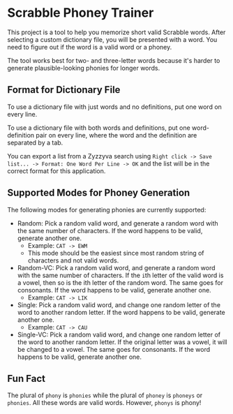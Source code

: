 # Scrabble Phoney Trainer

This project is a tool to help you memorize short valid Scrabble words. After selecting a custom dictionary file, you will be presented with a word. You need to figure out if the word is a valid word or a phoney.

The tool works best for two- and three-letter words because it's harder to generate plausible-looking phonies for longer words.

## Format for Dictionary File

To use a dictionary file with just words and no definitions, put one word on every line.

To use a dictionary file with both words and definitions, put one word-definition pair on every line, where the word and the definition are separated by a tab.

You can export a list from a Zyzzyva search using `Right click -> Save list... -> Format: One Word Per Line -> OK` and the list will be in the correct format for this application. 

## Supported Modes for Phoney Generation

The following modes for generating phonies are currently supported:

- Random: Pick a random valid word, and generate a random word with the same number of characters. If the word happens to be valid, generate another one.
  - Example: `CAT -> EWM`
  - This mode should be the easiest since most random string of characters and not valid words.
- Random-VC: Pick a random valid word, and generate a random word with the same number of characters. If the `i`th letter of the valid word is a vowel, then so is the ith letter of the random word. The same goes for consonants. If the word happens to be valid, generate another one.
  - Example: `CAT -> LIK`
- Single: Pick a random valid word, and change one random letter of the word to another random letter. If the word happens to be valid, generate another one.
  - Example: `CAT -> CAU`
- Single-VC: Pick a random valid word, and change one random letter of the word to another random letter. If the original letter was a vowel, it will be changed to a vowel. The same goes for consonants. If the word happens to be valid, generate another one.

## Fun Fact

The plural of `phony` is `phonies` while the plural of `phoney` is `phoneys` or `phonies`. All these words are valid words. However, `phonys` is phony!
